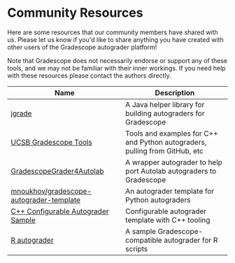 # Community Resources

Here are some resources that our community members have shared with
us. Please let us know if you'd like to share anything you have
created with other users of the Gradescope autograder platform!

Note that Gradescope does not necessarily endorse or support any of
these tools, and we may not be familiar with their inner workings. If
you need help with these resources please contact the authors
directly.

Name | Description
-----| -----------
[jgrade](https://github.com/tkutche1/jgrade) | A Java helper library for building autograders for Gradescope
[UCSB Gradescope Tools](https://ucsb-gradescope-tools.github.io/) | Tools and examples for C++ and Python autograders, pulling from GitHub, etc
[GradescopeGrader4Autolab](https://github.com/xyzisinus/GradescopeGrader4Autolab) | A wrapper autograder to help port Autolab autograders to Gradescope
[mnoukhov/gradescope-autograder-template](https://github.com/mnoukhov/gradescope-autograder-template) | An autograder template for Python autograders
[C++ Configurable Autograder Sample](https://github.com/UgiR/gradescope-autograde-cpp) | Configurable autograder template with C++ tooling
[R autograder](https://github.com/guerzh/r_autograde_gradescope) | A sample Gradescope-compatible autograder for R scripts
